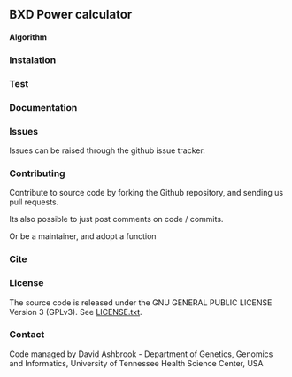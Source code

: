 ## BXD Power calculator

#### Algorithm

### Instalation

### Test

### Documentation

### Issues

Issues can be raised through the github issue tracker.

### Contributing 

Contribute to source code by forking the Github repository, and sending us pull requests.

Its also possible to just post comments on code / commits.

Or be a maintainer, and adopt a function

### Cite

### License

The source code is released under the GNU GENERAL PUBLIC LICENSE Version 3 (GPLv3). See [LICENSE.txt](LICENSE.txt).

### Contact

Code managed by David Ashbrook - Department of Genetics, Genomics and Informatics, University of Tennessee Health Science Center, USA 